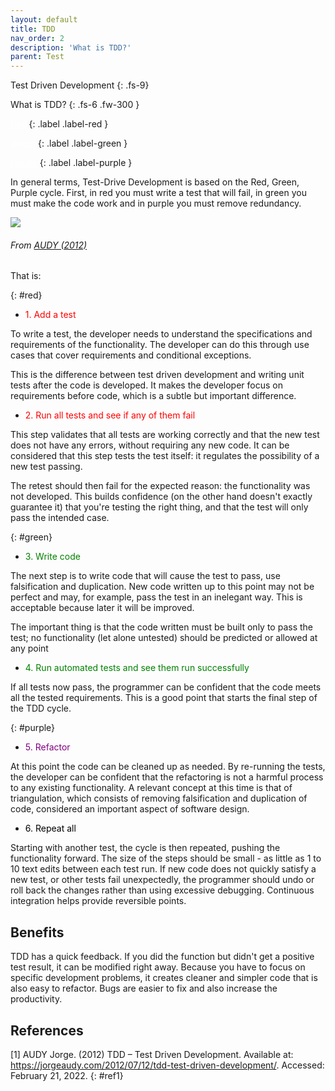 ```yaml
---
layout: default
title: TDD
nav_order: 2
description: 'What is TDD?'
parent: Test
---
```


Test Driven Development
{: .fs-9}

What is TDD?
{: .fs-6 .fw-300  }

<a style="color:white" href="#red">Red</a>
{: .label .label-red } 

<a style="color:white" href="#green">Green</a>
{: .label .label-green  } 

<a style="color:white" href="#purple">Purple</a>
{: .label .label-purple  } 

In general terms, Test-Drive Development is based on the Red, Green, Purple cycle. First, in red you must write a test that will fail, in green you must make the code work and in purple you must remove redundancy.

<a href="{{ site.baseurl }}/assets/images/test/tdd.png" data-toggle="lightbox">
    <img src="{{ site.baseurl }}/assets/images/test/tdd.png" class="img-fluid" />
</a>

###### From [AUDY (2012)](#ref1)

That is:

{: #red}
- <p style="color:red">1. Add a test</p>

To write a test, the developer needs to understand the specifications and requirements of the functionality. The developer can do this through use cases that cover requirements and conditional exceptions.

This is the difference between test driven development and writing unit tests after the code is developed. It makes the developer focus on requirements before code, which is a subtle but important difference.

- <p style="color:red">2. Run all tests and see if any of them fail</p>

This step validates that all tests are working correctly and that the new test does not have any errors, without requiring any new code. It can be considered that this step tests the test itself: it regulates the possibility of a new test passing.

The retest should then fail for the expected reason: the functionality was not developed. This builds confidence (on the other hand doesn't exactly guarantee it) that you're testing the right thing, and that the test will only pass the intended case.

{: #green}
- <p style="color:green">3. Write code</p>  

The next step is to write code that will cause the test to pass, use falsification and duplication. New code written up to this point may not be perfect and may, for example, pass the test in an inelegant way. This is acceptable because later it will be improved.

The important thing is that the code written must be built only to pass the test; no functionality (let alone untested) should be predicted or allowed at any point

- <p style="color:green">4. Run automated tests and see them run successfully</p> 

If all tests now pass, the programmer can be confident that the code meets all the tested requirements. This is a good point that starts the final step of the TDD cycle.

{: #purple}
- <p style="color:purple">5. Refactor</p> 

At this point the code can be cleaned up as needed. By re-running the tests, the developer can be confident that the refactoring is not a harmful process to any existing functionality. A relevant concept at this time is that of triangulation, which consists of removing falsification and duplication of code, considered an important aspect of software design. 

- <p style="color:black">6. Repeat all</p> 

Starting with another test, the cycle is then repeated, pushing the functionality forward. The size of the steps should be small - as little as 1 to 10 text edits between each test run. If new code does not quickly satisfy a new test, or other tests fail unexpectedly, the programmer should undo or roll back the changes rather than using excessive debugging. Continuous integration helps provide reversible points.

## Benefits

TDD has a quick feedback. If you did the function but didn't get a positive test result, it can be modified right away. Because you have to focus on specific development problems, it creates cleaner and simpler code that is also easy to refactor. Bugs are easier to fix and also increase the productivity.

## References

[1] AUDY Jorge. (2012) TDD – Test Driven Development. Available at: <https://jorgeaudy.com/2012/07/12/tdd-test-driven-development/>. Accessed: February 21, 2022.
{: #ref1}